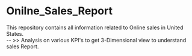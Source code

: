 # Onilne_Sales_Report
This repository contains all information related to Online sales in United States. 
<br>
-- >> Analysis on various KPI's to get 3-Dimensional view to understand sales Report. 
